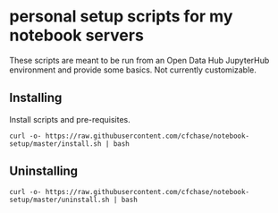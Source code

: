 # personal setup scripts for my notebook servers

These scripts are meant to be run from an Open Data Hub JupyterHub environment and provide some basics.  Not currently customizable.

## Installing
Install scripts and pre-requisites.
```shell
curl -o- https://raw.githubusercontent.com/cfchase/notebook-setup/master/install.sh | bash
```

## Uninstalling
```shell
curl -o- https://raw.githubusercontent.com/cfchase/notebook-setup/master/uninstall.sh | bash
```

